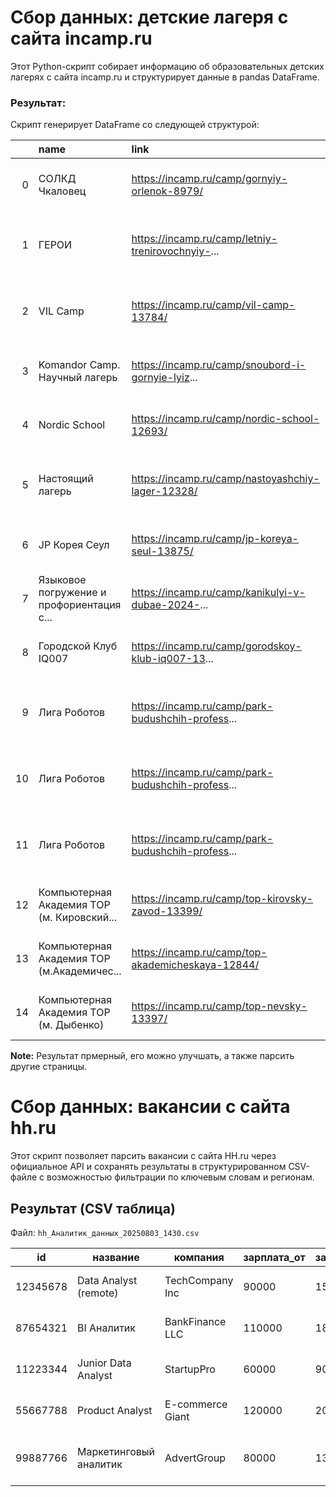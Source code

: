 # Сбор данных: детские лагеря с сайта incamp.ru
Этот Python-скрипт собирает информацию об образовательных детских лагерях с сайта incamp.ru и структурирует данные в pandas DataFrame.

### Результат:
Скрипт генерирует DataFrame со следующей структурой:

|    | name                                       | link                                                              | city             | place                                                                 | list_tags                                                                 | rating |
|---:|:-------------------------------------------|:------------------------------------------------------------------|:-----------------|:----------------------------------------------------------------------|:--------------------------------------------------------------------------|-------:|
|  0 | СОЛКД Чкаловец                             | https://incamp.ru/camp/gornyiy-orlenok-8979/                      | Новосибирская    | область, Бурмистрово Санаторно-оздоровительный...                     | [в реестре, Туроператор, Кешбэк от incamp, Озд...]                        |    4.2 |
|  1 | ГЕРОИ                                      | https://incamp.ru/camp/letniy-trenirovochnyiy-...                 | Калужская        | область, ОбнинскЭтноотель «Центральная Азия». ...                     | [Детский тур, Кешбэк от incamp, Спортивный, Те...]                        |    4.6 |
|  2 | VIL Camp                                   | https://incamp.ru/camp/vil-camp-13784/                            | Владимирская     | область, КиржачПарк-отель "Сосновый бор"                              | [Детский тур, Кешбэк от incamp, Языковой, Тема...]                        |    5.0 |
|  3 | Komandor Camp. Научный лагерь              | https://incamp.ru/camp/snoubord-i-gornyie-lyiz...                 | Калужская        | область, Таруса АНО ЦДР «Командор»                                    | [в реестре, Мы здесь были, Кешбэк от incamp, С...]                        |    4.4 |
|  4 | Nordic School                              | https://incamp.ru/camp/nordic-school-12693/                       | Москва           | и Московская обл.Hilton Garden Inn                                    | [Детский тур, Мы здесь были, Кешбэк от incamp,...]                        |    5.0 |
|  5 | Настоящий лагерь                           | https://incamp.ru/camp/nastoyashchiy-lager-12328/                 | Пермский         | край, Пермь ДОЛ «Восток» (ИП Суворов Александ...                      | [в реестре, Кешбэк от incamp, Тематический, Тв...]                        |    4.2 |
|  6 | JP Корея Сеул                              | https://incamp.ru/camp/jp-koreya-seul-13875/                      | Южная            | Корея, Сеулкампус университета "Seokyeong"                           | [Зарубежный отдых, Кешбэк от incamp, Языковой,...]                        |    5.0 |
|  7 | Языковое погружение и профориентация с... | https://incamp.ru/camp/kanikulyi-v-dubae-2024-...                 | ОАЭ,             | Дубай"Academic City Dubai"                                            | [Зарубежный отдых, Кешбэк от incamp, Лагерь/ту...]                        |    4.7 |
|  8 | Городской Клуб IQ007                       | https://incamp.ru/camp/gorodskoy-klub-iq007-13...                 | г.               | Москва, ул. Рокотова 10к2, Юго-Западный округ,...                     | [Городской клуб, Кешбэк от incamp, Языковой, Т...]                        |    4.8 |
|  9 | Лига Роботов                               | https://incamp.ru/camp/park-budushchih-profess...                 | Санкт-Петербург, | Комендантский пр-т, 9, Приморский район, м. Ко...                     | [Городской клуб, Мы здесь были, Кешбэк от inca...]                        |    5.0 |
| 10 | Лига Роботов                               | https://incamp.ru/camp/park-budushchih-profess...                 | Санкт-Петербург, | пр-т Космонавтов, 61к1, Московский район, м. З...                     | [Городской клуб, Мы здесь были, Кешбэк от inca...]                        |    4.9 |
| 11 | Лига Роботов                               | https://incamp.ru/camp/park-budushchih-profess...                 | Санкт-Петербург, | Аптекарский пр-т, 6, Петроградский район, м. П...                     | [Городской клуб, Мы здесь были, Кешбэк от inca...]                        |    4.0 |
| 12 | Компьютерная Академия ТОР (м. Кировский... | https://incamp.ru/camp/top-kirovsky-zavod-13399/                  | Санкт-Петербург, | ул. Васи Алексеева, 6, БЦ "Румба", пом. 427, 4...                     | [Городской клуб, Кешбэк от incamp, Робототехни...]                        |    5.0 |
| 13 | Компьютерная Академия ТОР (м.Академичес... | https://incamp.ru/camp/top-akademicheskaya-12844/                 | Санкт-Петербург, | Гражданский проспект, 41а, 3 этаж, Калининский...                     | [Городской клуб, Кешбэк от incamp, Робототехни...]                        |    4.3 |
| 14 | Компьютерная Академия ТОР (м. Дыбенко)     | https://incamp.ru/camp/top-nevsky-13397/                          | Санкт-Петербург, | пр-т Большевиков, д. 27, Невский район, м. Ули...                     | [Городской клуб, Кешбэк от incamp, Робототехни...]                        |    2.7 |


**Note:** Результат прмерный, его можно улучшать, а также парсить другие страницы.

# Сбор данных: вакансии с сайта hh.ru

Этот скрипт позволяет парсить вакансии с сайта HH.ru через официальное API и сохранять результаты в структурированном CSV-файле с возможностью фильтрации по ключевым словам и регионам.

## Результат (CSV таблица)

Файл: `hh_Аналитик_данных_20250803_1430.csv`

| id        | название                  | компания         | зарплата_от | зарплата_до | валюта | опыт        | занятость     | график      | ссылка                          | дата_публикации     | навыки                             | регион           |
|-----------|---------------------------|------------------|-------------|-------------|--------|-------------|---------------|-------------|----------------------------------|---------------------|------------------------------------|------------------|
| 12345678  | Data Analyst (remote)     | TechCompany Inc  | 90000       | 150000      | RUR    | 1-3 года    | полная занятость | гибкий график | https://hh.ru/vacancy/12345678 | 2023-08-01 14:30    | SQL, Python, Tableau, Excel       | Москва          |
| 87654321  | BI Аналитик               | BankFinance LLC  | 110000      | 180000      | RUR    | 3-6 лет     | полная занятость | полный день  | https://hh.ru/vacancy/87654321 | 2023-07-30 09:15    | Power BI, SQL, DAX, Excel         | Санкт-Петербург |
| 11223344  | Junior Data Analyst       | StartupPro       | 60000       | 90000       | RUR    | Нет опыта   | полная занятость | удаленная работа | https://hh.ru/vacancy/11223344 | 2023-07-28 16:45    | Excel, SQL, Английский язык       | Екатеринбург    |
| 55667788  | Product Analyst           | E-commerce Giant | 120000      | 200000      | RUR    | 3-6 лет     | полная занятость | гибкий график | https://hh.ru/vacancy/55667788 | 2023-07-25 11:20    | Python, SQL, A/B тестирование     | Москва          |
| 99887766  | Маркетинговый аналитик    | AdvertGroup      | 80000       | 130000      | RUR    | 1-3 года    | полная занятость | полный день  | https://hh.ru/vacancy/99887766 | 2023-07-20 10:30    | Google Analytics, Excel, PowerPoint | Казань           |

